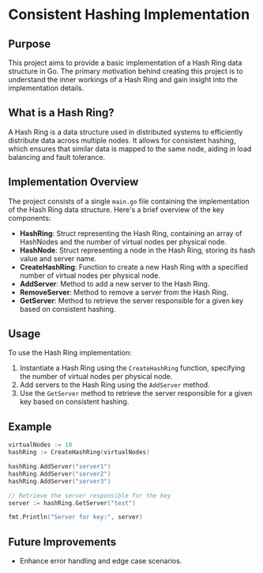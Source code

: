# Consistent Hashing Implementation

## Purpose
This project aims to provide a basic implementation of a Hash Ring data structure in Go. The primary motivation behind creating this project is to understand the inner workings of a Hash Ring and gain insight into the implementation details.

## What is a Hash Ring?
A Hash Ring is a data structure used in distributed systems to efficiently distribute data across multiple nodes. It allows for consistent hashing, which ensures that similar data is mapped to the same node, aiding in load balancing and fault tolerance.

## Implementation Overview
The project consists of a single `main.go` file containing the implementation of the Hash Ring data structure. Here's a brief overview of the key components:
- **HashRing**: Struct representing the Hash Ring, containing an array of HashNodes and the number of virtual nodes per physical node.
- **HashNode**: Struct representing a node in the Hash Ring, storing its hash value and server name.
- **CreateHashRing**: Function to create a new Hash Ring with a specified number of virtual nodes per physical node.
- **AddServer**: Method to add a new server to the Hash Ring.
- **RemoveServer**: Method to remove a server from the Hash Ring.
- **GetServer**: Method to retrieve the server responsible for a given key based on consistent hashing.

## Usage
To use the Hash Ring implementation:
1. Instantiate a Hash Ring using the `CreateHashRing` function, specifying the number of virtual nodes per physical node.
2. Add servers to the Hash Ring using the `AddServer` method.
3. Use the `GetServer` method to retrieve the server responsible for a given key based on consistent hashing.

## Example
```go
virtualNodes := 10
hashRing := CreateHashRing(virtualNodes)

hashRing.AddServer("server1")
hashRing.AddServer("server2")
hashRing.AddServer("server3")

// Retrieve the server responsible for the key
server := hashRing.GetServer("test")

fmt.Println("Server for key:", server)
```

## Future Improvements
- Enhance error handling and edge case scenarios.

